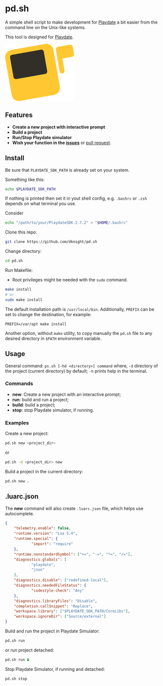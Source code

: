 # pd.sh

A simple shell script to make development for [Playdate](https://play.date)
a bit easier from the command line on the Unix-like systems.

This tool is designed for [Playdate](https://play.date/).

[![Playdate](https://raw.githubusercontent.com/dknight/pd.sh/refs/heads/main/Playdate-platform-icon-inverted.svg)](https://play.date/)

## Features

- **Create a new project with interactive prompt**
- **Build a project**
- **Run/Stop Playdate simulator**
- **Wish your function in the [issues](https://github.com/dknight/pd.sh/issues)**
  or [pull request](https://github.com/dknight/pd.sh/pulls).

## Install

Be sure that `PLAYDATE_SDK_PATH` is already set on your system.

Something like this:

```sh
echo $PLAYDATE_SDK_PATH
```
If nothing is printed then set it in yout shell config, e.g. `.bashrc` or
`.zsh` depends on what terminal you use.

Consider

```sh
echo "/path/to/your/PlaydateSDK-2.7.2" > "$HOME/.bashrc"
```

Clone this repo:

```sh
git clone https://github.com/dknight/pd.sh
```

Change directory:

```sh
cd pd.sh
```

Run Makefile:

* Root privileges might be needed with the `sudo` command.

```sh
make install
# or
sudo make install
```

The default installation path is `/usr/local/bin`. Additionally, 
`PREFIX` can be set to change the destination, for example:

```
PREFIX=/var/opt make install
```

Another option, without `make` utility, to copy manually the `pd.sh` file to 
any desired directory in `$PATH` environment variable.

## Usage

General command: `ps.sh [-hd <directory>] command` where, `-d` directory of the
project (current directory) by default; `-h` prints help in the terminal.

### Commands

- **new**: Create a new project with an interactive prompt;
- **run**: build and run a project;
- **build**: build a project;
- **stop**: stop Playdate simulator, if running.
 
### Examples

Create a new project:

```sh
pd.sh new <project_dir>
```

or

```sh
pd.sh -d <project_dir> new
```

Build a project in the current directory:

```sh
pd.sh new .
```

## .luarc.json

The **new** command will also create `.luarc.json` file, which helps use
autocomplete.

```json
{
    "telemetry.enable": false,
    "runtime.version": "Lua 5.4",
    "runtime.special": {
            "import": "require"
    },
    "runtime.nonstandardSymbol": ["+=", "-=", "*=", "/="],
    "diagnostics.globals": [
            "playdate",
            "json"
    ],
    "diagnostics.disable": ["redefined-local"],
    "diagnostics.neededFileStatus": {
            "codestyle-check": "Any"
    },
    "diagnostics.libraryFiles": "Disable",
    "completion.callSnippet": "Replace",
    "workspace.library": ["$PLAYDATE_SDK_PATH/CoreLibs"],
    "workspace.ignoreDir": ["Source/external"]
}
```

Build and run the project in Playdate Simulator:

```sh
pd.sh run
```

or run project detached:

```sh
pd.sh run &
```

Stop Playdate Simulator, if running and detached:

```sh
pd.sh stop
```
